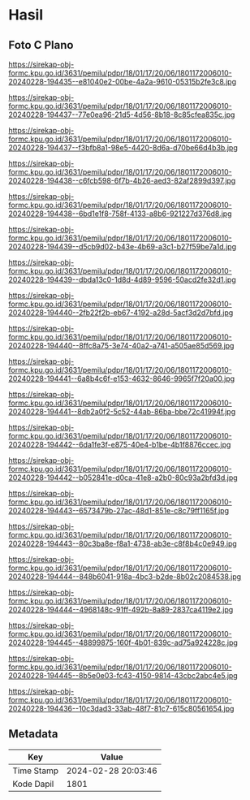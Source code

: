 # Hasil

## Foto C Plano

https://sirekap-obj-formc.kpu.go.id/3631/pemilu/pdpr/18/01/17/20/06/1801172006010-20240228-194435--e81040e2-00be-4a2a-9610-05315b2fe3c8.jpg

https://sirekap-obj-formc.kpu.go.id/3631/pemilu/pdpr/18/01/17/20/06/1801172006010-20240228-194437--77e0ea96-21d5-4d56-8b18-8c85cfea835c.jpg

https://sirekap-obj-formc.kpu.go.id/3631/pemilu/pdpr/18/01/17/20/06/1801172006010-20240228-194437--f3bfb8a1-98e5-4420-8d6a-d70be66d4b3b.jpg

https://sirekap-obj-formc.kpu.go.id/3631/pemilu/pdpr/18/01/17/20/06/1801172006010-20240228-194438--c6fcb598-6f7b-4b26-aed3-82af2899d397.jpg

https://sirekap-obj-formc.kpu.go.id/3631/pemilu/pdpr/18/01/17/20/06/1801172006010-20240228-194438--6bd1e1f8-758f-4133-a8b6-921227d376d8.jpg

https://sirekap-obj-formc.kpu.go.id/3631/pemilu/pdpr/18/01/17/20/06/1801172006010-20240228-194439--d5cb9d02-b43e-4b69-a3c1-b27f59be7a1d.jpg

https://sirekap-obj-formc.kpu.go.id/3631/pemilu/pdpr/18/01/17/20/06/1801172006010-20240228-194439--dbda13c0-1d8d-4d89-9596-50acd2fe32d1.jpg

https://sirekap-obj-formc.kpu.go.id/3631/pemilu/pdpr/18/01/17/20/06/1801172006010-20240228-194440--2fb22f2b-eb67-4192-a28d-5acf3d2d7bfd.jpg

https://sirekap-obj-formc.kpu.go.id/3631/pemilu/pdpr/18/01/17/20/06/1801172006010-20240228-194440--8ffc8a75-3e74-40a2-a741-a505ae85d569.jpg

https://sirekap-obj-formc.kpu.go.id/3631/pemilu/pdpr/18/01/17/20/06/1801172006010-20240228-194441--6a8b4c6f-e153-4632-8646-9965f7f20a00.jpg

https://sirekap-obj-formc.kpu.go.id/3631/pemilu/pdpr/18/01/17/20/06/1801172006010-20240228-194441--8db2a0f2-5c52-44ab-86ba-bbe72c41994f.jpg

https://sirekap-obj-formc.kpu.go.id/3631/pemilu/pdpr/18/01/17/20/06/1801172006010-20240228-194442--6da1fe3f-e875-40e4-b1be-4b1f8876ccec.jpg

https://sirekap-obj-formc.kpu.go.id/3631/pemilu/pdpr/18/01/17/20/06/1801172006010-20240228-194442--b052841e-d0ca-41e8-a2b0-80c93a2bfd3d.jpg

https://sirekap-obj-formc.kpu.go.id/3631/pemilu/pdpr/18/01/17/20/06/1801172006010-20240228-194443--6573479b-27ac-48d1-851e-c8c79ff1165f.jpg

https://sirekap-obj-formc.kpu.go.id/3631/pemilu/pdpr/18/01/17/20/06/1801172006010-20240228-194443--80c3ba8e-f8a1-4738-ab3e-c8f8b4c0e949.jpg

https://sirekap-obj-formc.kpu.go.id/3631/pemilu/pdpr/18/01/17/20/06/1801172006010-20240228-194444--848b6041-918a-4bc3-b2de-8b02c2084538.jpg

https://sirekap-obj-formc.kpu.go.id/3631/pemilu/pdpr/18/01/17/20/06/1801172006010-20240228-194444--4968148c-91ff-492b-8a89-2837ca4119e2.jpg

https://sirekap-obj-formc.kpu.go.id/3631/pemilu/pdpr/18/01/17/20/06/1801172006010-20240228-194445--48899875-160f-4b01-839c-ad75a924228c.jpg

https://sirekap-obj-formc.kpu.go.id/3631/pemilu/pdpr/18/01/17/20/06/1801172006010-20240228-194445--8b5e0e03-fc43-4150-9814-43cbc2abc4e5.jpg

https://sirekap-obj-formc.kpu.go.id/3631/pemilu/pdpr/18/01/17/20/06/1801172006010-20240228-194436--10c3dad3-33ab-48f7-81c7-615c80561654.jpg


## Metadata

| Key        | Value               |
| ---------- | ------------------- |
| Time Stamp | 2024-02-28 20:03:46 |
| Kode Dapil | 1801                |



